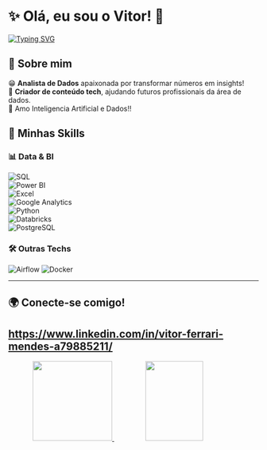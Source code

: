 
# ✨ Olá, eu sou o Vitor! 👻

[![Typing SVG](https://readme-typing-svg.herokuapp.com?color=%231E90FF&size=22&center=true&vCenter=true&width=500&lines=Analista+de+Dados+📊;Criador+de+Conteúdo+🧑‍💻;Padawan+nas+horas+vagas+🪐)](https://git.io/typing-svg)



## 🌸 Sobre mim  

😁 **Analista de Dados** apaixonada por transformar números em insights!  
📢 **Criador de conteúdo tech**, ajudando futuros profissionais da área de dados.   
🤖 Amo Inteligencia Artificial e Dados!! 

## 🚀 Minhas Skills  

### 📊 **Data & BI**  
![SQL](https://img.shields.io/badge/SQL-%230074C1.svg?style=flat&logo=amazon-dynamodb&logoColor=white)  
![Power BI](https://img.shields.io/badge/Power%20BI-F2C811?style=flat&logo=powerbi&logoColor=black)  
![Excel](https://img.shields.io/badge/Microsoft%20Excel-217346?style=flat&logo=microsoft-excel&logoColor=white)  
![Google Analytics](https://img.shields.io/badge/Google%20Analytics-E37400?style=flat&logo=google-analytics&logoColor=white)  
![Python](https://img.shields.io/badge/Python-3776AB?style=flat&logo=python&logoColor=white)  
![Databricks](https://img.shields.io/badge/Databricks-FC4C02?style=flat&logo=databricks&logoColor=white)   
![PostgreSQL](https://img.shields.io/badge/PostgreSQL-336791?style=flat&logo=postgresql&logoColor=white)

### 🛠️ **Outras Techs**  
![Airflow](https://img.shields.io/badge/Apache%20Airflow-017CEE?style=flat&logo=apache-airflow&logoColor=white)
![Docker](https://img.shields.io/badge/Docker-2496ED?style=flat&logo=docker&logoColor=white)


---

## 🌍 Conecte-se comigo!  

https://www.linkedin.com/in/vitor-ferrari-mendes-a79885211/
---

 
<div align="center">
  <a href="https://github.com/VitorFerrariM">
  <img height="160em" src="https://github-readme-stats.vercel.app/api?username=VitorFerrariM&show_icons=true&theme=light&include_all_commits=true&count_private=true"/>
    <img height="160em" width="48%" src="https://github-readme-stats.vercel.app/api/top-langs/?username=VitorferrariM&layout=compact&langs_count=7&theme=light"/>
  </a>
</div>

 
